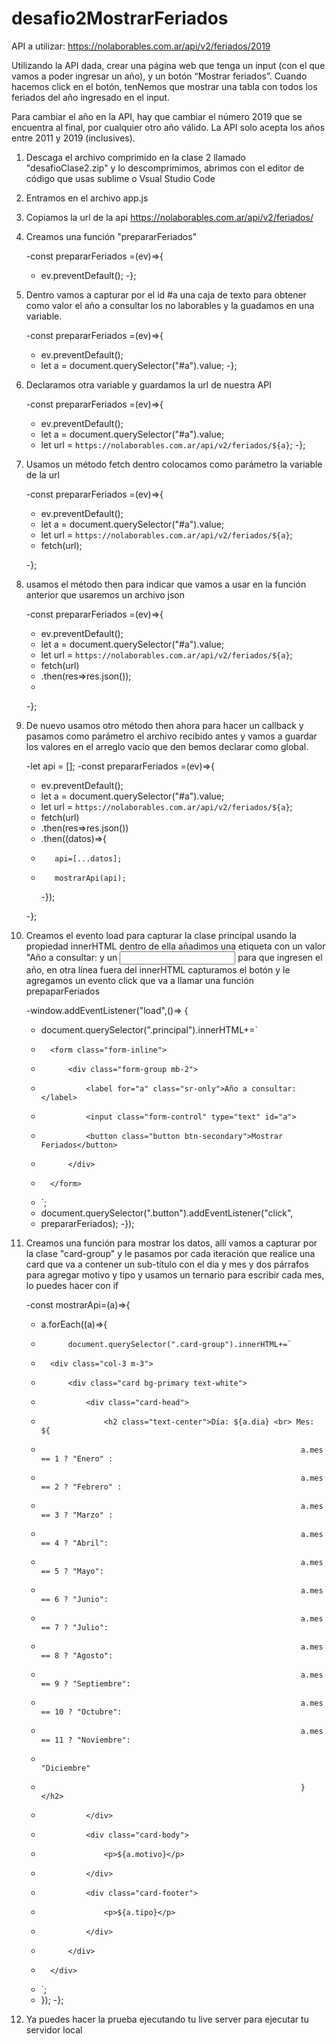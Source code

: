 # desafio2MostrarFeriados

API a utilizar: https://nolaborables.com.ar/api/v2/feriados/2019


Utilizando la API dada, crear una página web que tenga un input (con el que vamos a poder ingresar un año), y un botón “Mostrar feriados”. Cuando hacemos click en el botón, tenNemos que mostrar una tabla con todos los feriados del año ingresado en el input.


Para cambiar el año en la API, hay que cambiar el número 2019 que se encuentra al final, por cualquier otro año válido. La API solo acepta los años entre 2011 y 2019 (inclusives).

1. Descaga el archivo comprimido en la clase 2 llamado 
    "desafioClase2.zip" y lo descomprimimos, abrimos con el 
    editor de código que usas sublime o Vsual Studio Code
2. Entramos en el archivo app.js
3. Copiamos la url de la api 
    https://nolaborables.com.ar/api/v2/feriados/ 
4. Creamos una función "prepararFeriados"

  	-const prepararFeriados =(ev)=>{
  	-	ev.preventDefault();
	-};

5. Dentro vamos a capturar por el id #a una caja de texto 
    para obtener como valor el año a consultar los no laborables y la 
    guadamos en una variable.

 	-const prepararFeriados =(ev)=>{
  	-	ev.preventDefault();
	-	let a = document.querySelector("#a").value;
	-};

6. Declaramos otra variable y guardamos la url de nuestra API

	-const prepararFeriados =(ev)=>{
	-	ev.preventDefault();
	-	let a = document.querySelector("#a").value;
	-	let url = `https://nolaborables.com.ar/api/v2/feriados/${a}`;
	-};

7. Usamos un método fetch dentro colocamos como parámetro 
    la variable de la url

    -const prepararFeriados =(ev)=>{
	-	ev.preventDefault();
	-	let a = document.querySelector("#a").value;
	-	let url = `https://nolaborables.com.ar/api/v2/feriados/${a}`;
	-	fetch(url);
	
	-};

8. usamos el método then para indicar  que vamos a usar en 
la función anterior que usaremos un archivo json

	-const prepararFeriados =(ev)=>{
	-	ev.preventDefault();
	-	let a = document.querySelector("#a").value;
	-	let url = `https://nolaborables.com.ar/api/v2/feriados/${a}`;
	-	fetch(url)
	-	.then(res=>res.json());
	-	
	-};

9. De nuevo usamos otro método then ahora para hacer un 
    callback y pasamos como parámetro el archivo recibido antes y vamos a guardar 
    los valores en el arreglo vacío que den bemos declarar como global.  

    -let api = [];
    -const prepararFeriados =(ev)=>{
	-	ev.preventDefault();
	-	let a = document.querySelector("#a").value;
	-	let url = `https://nolaborables.com.ar/api/v2/feriados/${a}`;
	-	fetch(url)
	-	.then(res=>res.json())
	-	.then((datos)=>{	
	-		 api=[...datos]; 
	-		 mostrarApi(api);
		-});
	
	-};

10. Creamos el evento load para capturar la clase principal
    usando la propiedad innerHTML dentro de ella añadimos 
    una etiqueta <label> con un valor "Año a consultar: y un <input> 
    para que ingresen el año, en otra línea fuera del innerHTML
    capturamos el botón y le agregamos un evento click que 
    va a llamar una función prepaparFeriados

    -window.addEventListener("load",()=> {
	-	document.querySelector(".principal").innerHTML+=`
	-		<form class="form-inline">
	-			<div class="form-group mb-2">
	-				<label for="a" class="sr-only">Año a consultar: </label>
	-				<input class="form-control" type="text" id="a">
	-				<button class="button btn-secondary">Mostrar Feriados</button> 
	-			</div>
	-		</form>
	-	`;
	-	document.querySelector(".button").addEventListener("click", 
	-	prepararFeriados);
	-});


11. Creamos una función para mostrar los datos, allí vamos a 
    capturar por la clase "card-group" y le pasamos por cada 
    iteración que realice una card que va a contener un sub-título
    con el día y mes y dos párrafos para agregar motivo y tipo y 
    usamos un ternario para escribir cada mes, lo puedes hacer con if


    -const mostrarApi=(a)=>{
	-	a.forEach((a)=>{
	-			document.querySelector(".card-group").innerHTML+=`
	-		<div class="col-3 m-3">
	-			<div class="card bg-primary text-white">
	-				<div class="card-head">
	-					<h2 class="text-center">Día: ${a.dia} <br> Mes: ${
	-																a.mes == 1 ? "Enero" : 
	-																a.mes == 2 ? "Febrero" : 
	-																a.mes == 3 ? "Marzo" : 
	-																a.mes == 4 ? "Abril":
	-																a.mes == 5 ? "Mayo":
	-																a.mes == 6 ? "Junio":
	-																a.mes == 7 ? "Julio":
	-																a.mes == 8 ? "Agosto":
	-																a.mes == 9 ? "Septiembre":
	-																a.mes == 10 ? "Octubre":
	-																a.mes == 11 ? "Noviembre":
	-																"Diciembre"
	-																}</h2>		
	-				</div>
	-				<div class="card-body">
	-					<p>${a.motivo}</p>
	-				</div>
	-				<div class="card-footer">
	-					<p>${a.tipo}</p>
	-				</div>
	-			</div>
	-		</div>
	-	`;
	-	});
	-};


12. Ya puedes hacer la prueba ejecutando tu live server para ejecutar tu servidor local

